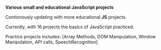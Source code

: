 **Various small and educational JavaScript projects**

Contionously updating with more educational **JS** projects.

Currently, with 16 projects the basics of JavaScript practiced.

Practice projects includes: [Array Methods, DOM Manipulation, Window Manipulation, API calls, SpeechRecognition]
